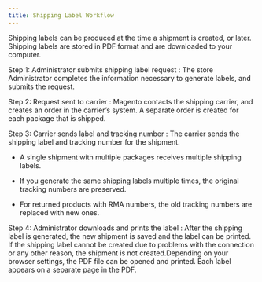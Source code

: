 ```yaml
---
title: Shipping Label Workflow
---
```


Shipping labels can be produced at the time a shipment is created, or later. Shipping labels are stored in PDF format and are downloaded to your computer.

Step 1: Administrator submits shipping label request
: The store Administrator completes the information necessary to generate labels, and submits the request.

Step 2: Request sent to carrier
: Magento contacts the shipping carrier,  and creates an order in the carrier’s system. A separate order is created for each package that is shipped. 

Step 3:  Carrier sends label and tracking number
: The carrier sends the shipping label and tracking number for the shipment.

  *  A single shipment with multiple packages receives multiple shipping labels.
  
  *  If you generate the same shipping labels multiple times, the original tracking numbers are preserved.
  
  *  For returned products with RMA numbers, the old tracking numbers are replaced with new ones.

Step 4:  Administrator downloads and prints the label
: After the shipping label is generated, the new shipment is saved and the label can be printed. If the shipping label cannot be created due to problems with the connection or any other reason, the shipment is not created.Depending on your browser settings,  the PDF file can be opened and printed. Each label appears on a separate page in the PDF.

